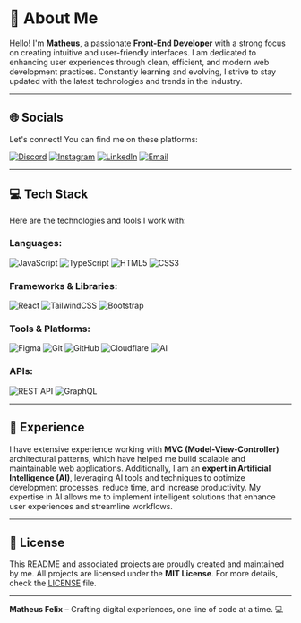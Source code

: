 # 💫 About Me

Hello! I'm **Matheus**, a passionate **Front-End Developer** with a strong focus on creating intuitive and user-friendly interfaces. I am dedicated to enhancing user experiences through clean, efficient, and modern web development practices. Constantly learning and evolving, I strive to stay updated with the latest technologies and trends in the industry.

---

## 🌐 Socials

Let's connect! You can find me on these platforms:

[![Discord](https://img.shields.io/badge/Discord-%237289DA.svg?logo=discord&logoColor=white)](https://discord.gg/mth_fl) [![Instagram](https://img.shields.io/badge/Instagram-%23E4405F.svg?logo=Instagram&logoColor=white)](https://instagram.com/mth_fl) [![LinkedIn](https://img.shields.io/badge/LinkedIn-%230077B5.svg?logo=linkedin&logoColor=white)](https://linkedin.com/in/your-profile) [![Email](https://img.shields.io/badge/Email-D14836?logo=gmail&logoColor=white)](mailto:matheus.dev91@gmail.com)  

---

## 💻 Tech Stack

Here are the technologies and tools I work with:

### Languages:
![JavaScript](https://img.shields.io/badge/javascript-%23323330.svg?style=for-the-badge&logo=javascript&logoColor=%23F7DF1E) ![TypeScript](https://img.shields.io/badge/typescript-%23007ACC.svg?style=for-the-badge&logo=typescript&logoColor=white) ![HTML5](https://img.shields.io/badge/html5-%23E34F26.svg?style=for-the-badge&logo=html5&logoColor=white) ![CSS3](https://img.shields.io/badge/css3-%231572B6.svg?style=for-the-badge&logo=css3&logoColor=white)

### Frameworks & Libraries:
![React](https://img.shields.io/badge/react-%2320232a.svg?style=for-the-badge&logo=react&logoColor=%2361DAFB) ![TailwindCSS](https://img.shields.io/badge/tailwindcss-%2338B2AC.svg?style=for-the-badge&logo=tailwind-css&logoColor=white) ![Bootstrap](https://img.shields.io/badge/bootstrap-%238511FA.svg?style=for-the-badge&logo=bootstrap&logoColor=white)

### Tools & Platforms:
![Figma](https://img.shields.io/badge/figma-%23F24E1E.svg?style=for-the-badge&logo=figma&logoColor=white) ![Git](https://img.shields.io/badge/git-%23F05033.svg?style=for-the-badge&logo=git&logoColor=white) ![GitHub](https://img.shields.io/badge/github-%23121011.svg?style=for-the-badge&logo=github&logoColor=white) ![Cloudflare](https://img.shields.io/badge/Cloudflare-F38020?style=for-the-badge&logo=Cloudflare&logoColor=white) ![AI](https://img.shields.io/badge/AI-FF6F61?style=for-the-badge&logo=openai&logoColor=white)

### APIs:
![REST API](https://img.shields.io/badge/REST_API-FF6F61?style=for-the-badge&logo=json&logoColor=white) ![GraphQL](https://img.shields.io/badge/GraphQL-E10098?style=for-the-badge&logo=graphql&logoColor=white)

---

## 🚀 Experience

I have extensive experience working with **MVC (Model-View-Controller)** architectural patterns, which have helped me build scalable and maintainable web applications. Additionally, I am an **expert in Artificial Intelligence (AI)**, leveraging AI tools and techniques to optimize development processes, reduce time, and increase productivity. My expertise in AI allows me to implement intelligent solutions that enhance user experiences and streamline workflows.

---

## 📜 License

This README and associated projects are proudly created and maintained by me. All projects are licensed under the **MIT License**. For more details, check the [LICENSE](LICENSE) file.

---

**Matheus Felix** – Crafting digital experiences, one line of code at a time. 💻
